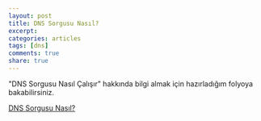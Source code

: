 ```yaml
---
layout: post
title: DNS Sorgusu Nasıl?
excerpt:
categories: articles
tags: [dns]
comments: true
share: true
---
```


"DNS Sorgusu Nasıl Çalışır" hakkında bilgi almak için hazırladığım folyoya bakabilirsiniz.

[DNS Sorgusu Nasıl?](http://fo.ecylmz.com/dns-sorgusu-nasil)
